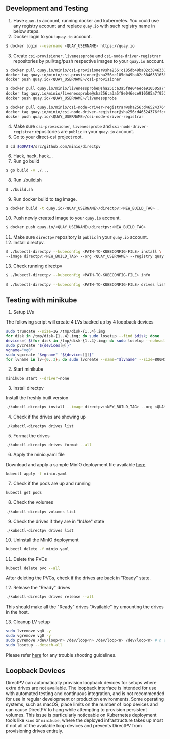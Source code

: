 ## Development and Testing
1. Have `quay.io` account, running docker and kubernetes. You could use any registry account and replace `quay.io` with such registry name in below steps.
2. Docker login to your `quay.io` account.
```bash
$ docker login --username <QUAY_USERNAME> https://quay.io
```
3. Create `csi-provisioner`, `livenessprobe` and `csi-node-driver-registrar` repositories by pull/tag/push respective images to your `quay.io` account.
```bash
$ docker pull quay.io/minio/csi-provisioner@sha256:c185db49ba02c384633165894147f8d7041b34b173e82a49d7145e50e809b8d6 && \
docker tag quay.io/minio/csi-provisioner@sha256:c185db49ba02c384633165894147f8d7041b34b173e82a49d7145e50e809b8d6 quay.io/<QUAY_USERNAME>/csi-provisioner && \
docker push quay.io/<QUAY_USERNAME>/csi-provisioner

$ docker pull quay.io/minio/livenessprobe@sha256:a3a5f8e046ece910505a7f9529c615547b1152c661f34a64b13ac7d9e13df4a7 && \
docker tag quay.io/minio/livenessprobe@sha256:a3a5f8e046ece910505a7f9529c615547b1152c661f34a64b13ac7d9e13df4a7 quay.io/<QUAY_USERNAME>/livenessprobe && \
docker push quay.io/<QUAY_USERNAME>/livenessprobe

$ docker pull quay.io/minio/csi-node-driver-registrar@sha256:d46524376ffccf2c29f2fb373a67faa0d14a875ae01380fa148b4c5a8d47a6c6 && \
docker tag quay.io/minio/csi-node-driver-registrar@sha256:d46524376ffccf2c29f2fb373a67faa0d14a875ae01380fa148b4c5a8d47a6c6 quay.io/<QUAY_USERNAME>/csi-node-driver-registrar && \
docker push quay.io/<QUAY_USERNAME>/csi-node-driver-registrar
```
4. Make sure `csi-provisioner`, `livenessprobe` and `csi-node-driver-registrar` repositories are `public` in your `quay.io` account.
5. Go to your direct-csi project root.
```bash
$ cd $GOPATH/src/github.com/minio/directpv
```
6. Hack, hack, hack...
7. Run go build
```bash
$ go build -v ./...
```
8. Run ./build.sh
```bash
$ ./build.sh
```
9. Run docker build to tag image.
```bash
$ docker build -t quay.io/<QUAY_USERNAME>/directpv:<NEW_BUILD_TAG> .
```
10. Push newly created image to your `quay.io` account.
```bash
$ docker push quay.io/<QUAY_USERNAME>/directpv:<NEW_BUILD_TAG>
```
11. Make sure `directpv` repository is `public` in your `quay.io` account.
12. Install directpv.
```bash
$ ./kubectl-directpv --kubeconfig <PATH-TO-KUBECONFIG-FILE> install \
--image directpv:<NEW_BUILD_TAG> --org <QUAY_USERNAME> --registry quay.io
```
13. Check running directpv
```bash
$ ./kubectl-directpv --kubeconfig <PATH-TO-KUBECONFIG-FILE> info

$ ./kubectl-directpv --kubeconfig <PATH-TO-KUBECONFIG-FILE> drives list
```

## Testing with minikube

1. Setup LVs

The following script will create 4 LVs backed up by 4 loopback devices

```bash
sudo truncate --size=1G /tmp/disk-{1..4}.img
for disk in /tmp/disk-{1..4}.img; do sudo losetup --find $disk; done
devices=( $(for disk in /tmp/disk-{1..4}.img; do sudo losetup --noheadings --output NAME --associated $disk; done) )
sudo pvcreate "${devices[@]}"
vgname="vg0"
sudo vgcreate "$vgname" "${devices[@]}"
for lvname in lv-{0..3}; do sudo lvcreate --name="$lvname" --size=800MiB "$vgname"; done
```

2. Start minikube

```bash
minikube start --driver=none
```

3. Install directpv

Install the freshly built version

```bash
./kubectl-directpv install --image directpv:<NEW_BUILD_TAG> --org <QUAY_USERNAME> --registry quay.io
```

4. Check if the drives are showing up

```bash
./kubectl-directpv drives list
```

5. Format the drives

```bash
./kubectl-directpv drives format --all
```

6. Apply the minio.yaml file

Download and apply a sample MinIO deployment file available [here](https://github.com/minio/directpv/blob/master/minio.yaml)

```bash
kubectl apply -f minio.yaml
```

7. Check if the pods are up and running

```bash
kubectl get pods
```

8. Check the volumes

```bash
./kubectl-directpv volumes list
```

9. Check the drives if they are in "InUse" state

```bash
./kubectl-directpv drives list
```

10. Uninstall the MinIO deployment

```bash
kubectl delete -f minio.yaml
```

11. Delete the PVCs

```bash
kubectl delete pvc --all
```

After deleting the PVCs, check if the drives are back in "Ready" state.

12. Release the "Ready" drives

```bash
./kubectl-directpv drives release --all
```

This should make all the "Ready" drives "Available" by umounting the drives in the host.

13. Cleanup LV setup

```sh
sudo lvremove vg0 -y
sudo vgremove vg0 -y
sudo pvremove /dev/loop<n> /dev/loop<n> /dev/loop<n> /dev/loop<n> # n can be replaced with the loopbacks created
sudo losetup --detach-all
```

Please refer [here](./troubleshooting.md) for any trouble shooting guidelines.

## Loopback Devices

DirectPV can automatically provision loopback devices for setups where extra drives are not available. The loopback interface is intended for use with automated testing and continuous integration, and is not recommended for use in regular development or production environments. Some operating systems, such as macOS, place limits on the number of loop devices and can cause DirectPV to hang while attempting to provision persistent volumes. This issue is particularly noticeable on Kubernetes deployment tools like `kind` or `minikube`, where the deployed infrastructure takes up most if not all of the available loop devices and prevents DirectPV from provisioning drives entirely.
